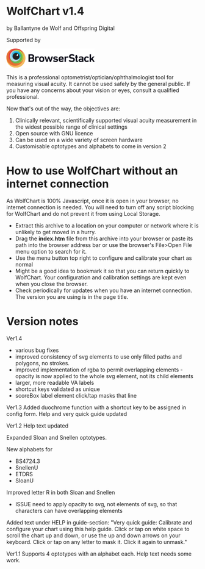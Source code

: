 # WolfChart v1.4
by Ballantyne de Wolf and Offspring Digital

Supported by

<img src="https://github.com/ballantynedewolf/WolfChart/blob/master/Browserstack-logo%402x.png" height="50px" align="baseline">

This is a professional optometrist/optician/ophthalmologist tool for measuring visual acuity. It cannot be used safely by the general public.
If you have any concerns about your vision or eyes, consult a qualified professional.

Now that's out of the way, the objectives are:
  1. Clinically relevant, scientifically supported visual acuity measurement in the widest possible range of clinical settings
  2. Open source with GNU licence
  3. Can be used on a wide variety of screen hardware
  3. Customisable optotypes and alphabets to come in version 2

# How to use WolfChart without an internet connection
As WolfChart is 100% Javascript, once it is open in your browser, no internet connection is needed. You will need to turn off any script blocking for WolfChart and do not prevent it from using Local Storage.
 - Extract this archive to a location on your computer or network where it is unlikely to get moved in a hurry.
 - Drag the **index.htm** file from this archive into your browser or paste its path into the browser address bar or use the browser's File>Open File menu option to search for it.
 - Use the menu button top right to configure and calibrate your chart as normal
 - Might be a good idea to bookmark it so that you can return quickly to WolfChart. Your configuration and calibration settings are kept even when you close the browser.
 - Check periodically for updates when you have an internet connection. The version you are using is in the page title.

# Version notes    
Ver1.4
 - various bug fixes
 - improved consistency of svg elements to use only filled paths and polygons, no strokes.
 - improved implementation of rgba to permit overlapping elements - opacity is now applied to the whole svg element, not its child elements
 - larger, more readable VA labels
 - shortcut keys validated as unique
 - scoreBox label element click/tap masks that line


Ver1.3
Added duochrome function with a shortcut key to be assigned in config form.
Help and very quick guide updated

Ver1.2
Help text updated

Expanded Sloan and Snellen optotypes.

New alphabets for 
  - BS4724.3
  - SnellenU
  - ETDRS
  - SloanU

Improved letter R in both Sloan and Snellen
  - ISSUE need to apply opacity to svg, not elements of svg, so that characters can have overlapping elements

Added text under HELP in guide-section:  "Very quick guide: Calibrate and configure your chart using this help guide. Click or tap on white space to scroll the chart up and down, or use the up and down arrows on your keyboard. Click or tap on any letter to mask it. Click it again to unmask."

Ver1.1
Supports 4 optotypes with an alphabet each. Help text needs some work.
